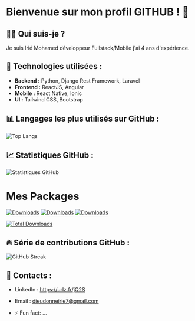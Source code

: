 # Bienvenue sur mon profil GITHUB ! 👋

## 👨‍💻 Qui suis-je ?
Je suis Irié Mohamed développeur Fullstack/Mobile j'ai 4 ans d'expérience.

## 🚀 Technologies utilisées :
- **Backend :** Python, Django Rest Framework, Laravel
- **Frontend :** ReactJS, Angular
- **Mobile :** React Native, Ionic
- **UI :** Tailwind CSS, Bootstrap

## 📊 Langages les plus utilisés sur GitHub :
![Top Langs](https://github-readme-stats.vercel.app/api/top-langs/?username=Mohamed-78&layout=compact)

## 📈 Statistiques GitHub :
![Statistiques GitHub](https://github-readme-stats.vercel.app/api/?username=Mohamed-78&show_icons=true&count_private=true&hide=prs&theme=radical)

# Mes Packages

[![Downloads](https://pepy.tech/badge/rn-card-element)](https://pepy.tech/project/rn-card-element)
[![Downloads](https://pepy.tech/badge/react-native-card-media)](https://pepy.tech/project/react-native-card-media)
[![Downloads](https://pepy.tech/badge/react-native-item-list)](https://pepy.tech/project/react-native-item-list)

[![Total Downloads](https://img.shields.io/pypi/dt/rn-card-element?color=brightgreen&label=Total%20Downloads)](https://pepy.tech/project/rn-card-element+react-native-card-media+react-native-item-list)



## 🔥 Série de contributions GitHub :
![GitHub Streak](https://github-readme-streak-stats.herokuapp.com/?user=Mohamed-78&theme=dark)

## 🤝 Contacts :
- LinkedIn : https://urlz.fr/jQ2S
- Email : dieudonneirie7@gmail.com

- ⚡ Fun fact: ...
